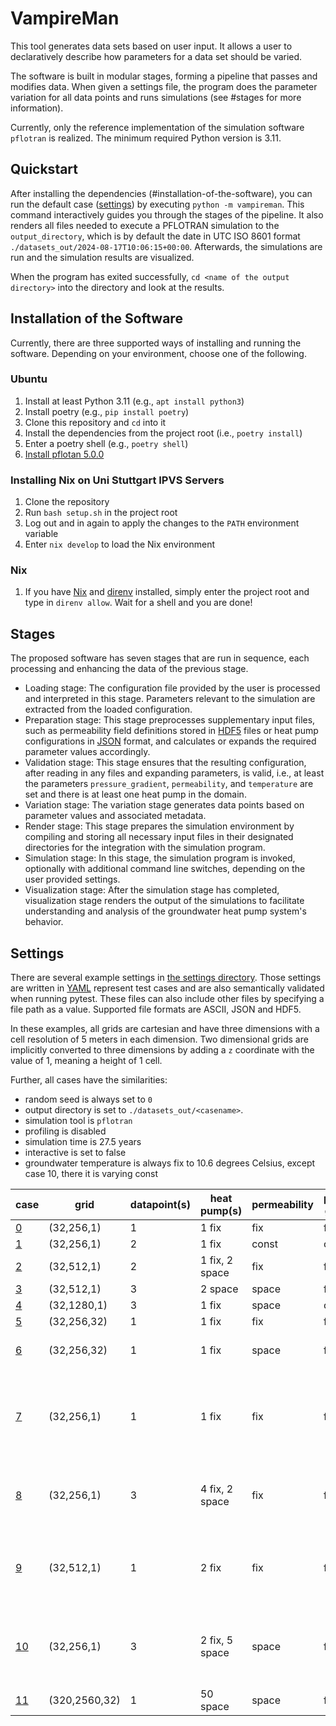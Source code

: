 # VampireMan

This tool generates data sets based on user input.
It allows a user to declaratively describe how parameters for a data set should be varied.

The software is built in modular stages, forming a pipeline that passes and modifies data.
When given a settings file, the program does the parameter variation for all data points and runs simulations (see #stages for more information).

Currently, only the reference implementation of the simulation software `pflotran` is realized.
The minimum required Python version is 3.11.

## Quickstart

After installing the dependencies (#installation-of-the-software), you can run the default case ([settings](#settings)) by executing `python -m vampireman`.
This command interactively guides you through the stages of the pipeline.
It also renders all files needed to execute a PFLOTRAN simulation to the `output_directory`, which is by default the date in UTC ISO 8601 format `./datasets_out/2024-08-17T10:06:15+00:00`.
Afterwards, the simulations are run and the simulation results are visualized.

When the program has exited successfully, `cd <name of the output directory>` into the directory and look at the results.

## Installation of the Software

Currently, there are three supported ways of installing and running the software.
Depending on your environment, choose one of the following.

### Ubuntu

1. Install at least Python 3.11 (e.g., `apt install python3`)
1. Install poetry (e.g., `pip install poetry`)
1. Clone this repository and `cd` into it
1. Install the dependencies from the project root (i.e., `poetry install`)
1. Enter a poetry shell (e.g., `poetry shell`)
1. [Install pflotan 5.0.0](https://www.pflotran.org/documentation/user_guide/how_to/installation/installation.html)

### Installing Nix on Uni Stuttgart IPVS Servers

1. Clone the repository
1. Run `bash setup.sh` in the project root
1. Log out and in again to apply the changes to the `PATH` environment variable
1. Enter `nix develop` to load the Nix environment

### Nix

1. If you have [Nix](https://nixos.org) and [direnv](https://direnv.net/) installed, simply enter the project root and type in `direnv allow`. Wait for a shell and you are done!

## Stages

The proposed software has seven stages that are run in sequence, each processing and enhancing the data of the previous stage.
- Loading stage: The configuration file provided by the user is processed and interpreted in this stage.
  Parameters relevant to the simulation are extracted from the loaded configuration.
- Preparation stage: This stage preprocesses supplementary input files, such as permeability field definitions stored in [HDF5](https://www.hdfgroup.org/solutions/hdf5/) files or heat pump configurations in [JSON](https://www.json.org/json-en.html) format, and calculates or expands the required parameter values accordingly.
- Validation stage: This stage ensures that the resulting configuration, after reading in any files and expanding parameters, is valid, i.e., at least the parameters `pressure_gradient`, `permeability`, and `temperature` are set and there is at least one heat pump in the domain.
- Variation stage: The variation stage generates data points based on parameter values and associated metadata.
- Render stage: This stage prepares the simulation environment by compiling and storing all necessary input files in their designated directories for the integration with the simulation program.
- Simulation stage: In this stage, the simulation program is invoked, optionally with additional command line switches, depending on the user provided settings.
- Visualization stage: After the simulation stage has completed, visualization stage renders the output of the simulations to facilitate understanding and analysis of the groundwater heat pump system's behavior.

## Settings

There are several example settings in [the settings directory](./settings).
Those settings are written in [YAML](https://yaml.org/) represent test cases and are also semantically validated when running pytest.
These files can also include other files by specifying a file path as a value.
Supported file formats are ASCII, JSON and HDF5.

In these examples, all grids are cartesian and have three dimensions with a cell resolution of 5 meters in each dimension.
Two dimensional grids are implicitly converted to three dimensions by adding a `z` coordinate with the value of 1, meaning a height of 1 cell.

Further, all cases have the similarities:
- random seed is always set to `0`
- output directory is set to `./datasets_out/<casename>`.
- simulation tool is `pflotran`
- profiling is disabled
- simulation time is 27.5 years
- interactive is set to false
- groundwater temperature is always fix to 10.6 degrees Celsius, except case 10, there it is varying const

| case                                           | grid          | datapoint(s) | heat pump(s)   | permeability | pressure gradient | additional specialties                                           |
|------------------------------------------------|---------------|--------------|----------------|--------------|-------------------|------------------------------------------------------------------|
| [0](./settings/case0_default.yaml)             | (32,256,1)    | 1            | 1 fix          | fix          | fix               |                                                                  |
| [1](./settings/case1_vary-pressure-const.yaml) | (32,256,1)    | 2            | 1 fix          | const        | const             |                                                                  |
| [2](./settings/case2_vary-hp-positions.yaml)   | (32,512,1)    | 2            | 1 fix, 2 space | fix          | fix               |                                                                  |
| [3](./settings/case3_allin1.yaml)              | (32,512,1)    | 3            | 2 space        | space        | fix               |                                                                  |
| [4](./settings/case4_extend-plumes.yaml)       | (32,1280,1)   | 3            | 1 fix          | space        | const             |                                                                  |
| [5](./settings/case5_3d.yaml)                  | (32,256,32)   | 1            | 1 fix          | fix          | fix               |                                                                  |
| [6](./settings/case6_vertical_aniso.yaml)      | (32,256,32)   | 1            | 1 fix          | space        | fix               | vertical anisotropy ratio of 10                                  |
| [7](./settings/case7_read-from-files.yaml)     | (32,256,1)    | 1            | 1 fix          | fix          | fix               | heat pump, permeability and pressure gradient are read from file |
| [8](./settings/case8_heatpumps-in-detail.yaml) | (32,256,1)    | 3            | 4 fix, 2 space | fix          | fix               | operational heatpump parameters specified in more detail         |
| [9](./settings/case9_seasonal-changes.yaml)    | (32,512,1)    | 1            | 2 fix          | fix          | fix               | time based changes in heat pump injection temperature and rate   |
| [10](./settings/case10_all-features.yaml)      | (32,256,1)    | 3            | 2 fix, 5 space | space        | fix               | case shows all supported features of the software                |
| [11](./settings/case11_large-domain.yaml)      | (320,2560,32) | 1            | 50 space       | space        | fix               |                                                                  |
